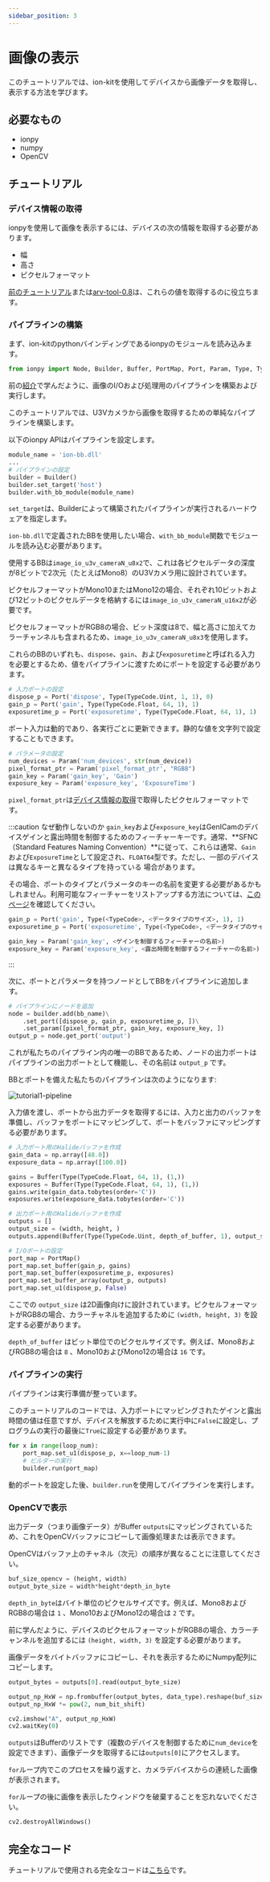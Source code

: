 ```yaml
---
sidebar_position: 3
---
```


# 画像の表示

このチュートリアルでは、ion-kitを使用してデバイスから画像データを取得し、表示する方法を学びます。

## 必要なもの

* ionpy
* numpy
* OpenCV

## チュートリアル

### デバイス情報の取得

ionpyを使用して画像を表示するには、デバイスの次の情報を取得する必要があります。

* 幅
* 高さ
* ピクセルフォーマット

[前のチュートリアル](obtain-device-info.md)または[arv-tool-0.8](../external/aravis/arv-tools.md)は、これらの値を取得するのに役立ちます。

### パイプラインの構築

まず、ion-kitのpythonバインディングであるionpyのモジュールを読み込みます。

```python
from ionpy import Node, Builder, Buffer, PortMap, Port, Param, Type, TypeCode
```

前の[紹介](intro.mdx)で学んだように、画像のI/Oおよび処理用のパイプラインを構築および実行します。

このチュートリアルでは、U3Vカメラから画像を取得するための単純なパイプラインを構築します。

以下のionpy APIはパイプラインを設定します。

```python
module_name = 'ion-bb.dll'
...
# パイプラインの設定
builder = Builder()
builder.set_target('host')
builder.with_bb_module(module_name)
```

`set_target`は、Builderによって構築されたパイプラインが実行されるハードウェアを指定します。

`ion-bb.dll`で定義されたBBを使用したい場合、`with_bb_module`関数でモジュールを読み込む必要があります。

使用するBBは`image_io_u3v_cameraN_u8x2`で、これは各ピクセルデータの深度が8ビットで2次元（たとえばMono8）のU3Vカメラ用に設計されています。

ピクセルフォーマットがMono10またはMono12の場合、それぞれ10ビットおよび12ビットのピクセルデータを格納するには`image_io_u3v_cameraN_u16x2`が必要です。

ピクセルフォーマットがRGB8の場合、ビット深度は8で、幅と高さに加えてカラーチャンネルも含まれるため、`image_io_u3v_cameraN_u8x3`を使用します。

これらのBBのいずれも、`dispose`、`gain`、および`exposuretime`と呼ばれる入力を必要とするため、値をパイプラインに渡すためにポートを設定する必要があります。

```python
# 入力ポートの設定
dispose_p = Port('dispose', Type(TypeCode.Uint, 1, 1), 0)
gain_p = Port('gain', Type(TypeCode.Float, 64, 1), 1)
exposuretime_p = Port('exposuretime', Type(TypeCode.Float, 64, 1), 1)
```

ポート入力は動的であり、各実行ごとに更新できます。静的な値を文字列で設定することもできます。

```python
# パラメータの設定
num_devices = Param('num_devices', str(num_device))
pixel_format_ptr = Param('pixel_format_ptr', "RGB8")
gain_key = Param('gain_key', 'Gain')
exposure_key = Param('exposure_key', 'ExposureTime')
```

`pixel_format_ptr`は[デバイス情報の取得](#get-device-information)で取得したピクセルフォーマットです。

:::caution なぜ動作しないのか
`gain_key`および`exposure_key`はGenICamのデバイスゲインと露出時間を制御するためのフィーチャーキーです。通常、**SFNC（Standard Features Naming Convention）**に従って、これらは通常、`Gain`および`ExposureTime`として設定され、`FLOAT64`型です。ただし、一部のデバイスは異なるキーと異なるタイプを持っている 
場合があります。

その場合、ポートのタイプとパラメータのキーの名前を変更する必要があるかもしれません。利用可能なフィーチャーをリストアップする方法については、[このページ](../external/aravis/arv-tools#list-the-available-genicam-features)を確認してください。
```python
gain_p = Port('gain', Type(<TypeCode>, <データタイプのサイズ>, 1), 1)
exposuretime_p = Port('exposuretime', Type(<TypeCode>, <データタイプのサイズ>, 1), 1)

gain_key = Param('gain_key', <ゲインを制御するフィーチャーの名前>)
exposure_key = Param('exposure_key', <露出時間を制御するフィーチャーの名前>)
```
:::

次に、ポートとパラメータを持つノードとしてBBをパイプラインに追加します。

```python
# パイプラインにノードを追加
node = builder.add(bb_name)\
    .set_port([dispose_p, gain_p, exposuretime_p, ])\
    .set_param([pixel_format_ptr, gain_key, exposure_key, ])
output_p = node.get_port('output')
```

これが私たちのパイプライン内の唯一のBBであるため、ノードの出力ポートはパイプラインの出力ポートとして機能し、その名前は `output_p` です。

BBとポートを備えた私たちのパイプラインは次のようになります:

![tutorial1-pipeline](./img/tutorial1-pipeline.png)

入力値を渡し、ポートから出力データを取得するには、入力と出力のバッファを準備し、バッファをポートにマッピングして、ポートをバッファにマッピングする必要があります。

```python
# 入力ポート用のHalideバッファを作成
gain_data = np.array([48.0])
exposure_data = np.array([100.0])

gains = Buffer(Type(TypeCode.Float, 64, 1), (1,))
exposures = Buffer(Type(TypeCode.Float, 64, 1), (1,))
gains.write(gain_data.tobytes(order='C'))
exposures.write(exposure_data.tobytes(order='C'))

# 出力ポート用のHalideバッファを作成
outputs = []
output_size = (width, height, )
outputs.append(Buffer(Type(TypeCode.Uint, depth_of_buffer, 1), output_size))

# I/Oポートの設定
port_map = PortMap()
port_map.set_buffer(gain_p, gains)
port_map.set_buffer(exposuretime_p, exposures)
port_map.set_buffer_array(output_p, outputs)
port_map.set_u1(dispose_p, False)
```

ここでの `output_size` は2D画像向けに設計されています。ピクセルフォーマットがRGB8の場合、カラーチャネルを追加するために `(width, height, 3)` を設定する必要があります。

`depth_of_buffer` はビット単位でのピクセルサイズです。例えば、Mono8およびRGB8の場合は `8` 、Mono10およびMono12の場合は `16` です。

### パイプラインの実行

パイプラインは実行準備が整っています。

このチュートリアルのコードでは、入力ポートにマッピングされたゲインと露出時間の値は任意ですが、デバイスを解放するために実行中に`False`に設定し、プログラムの実行の最後に`True`に設定する必要があります。

```python
for x in range(loop_num):
    port_map.set_u1(dispose_p, x==loop_num-1)
    # ビルダーの実行
    builder.run(port_map)
```

動的ポートを設定した後、`builder.run`を使用してパイプラインを実行します。

### OpenCVで表示

出力データ（つまり画像データ）がBuffer `outputs`にマッピングされているため、これをOpenCVバッファにコピーして画像処理または表示できます。

OpenCVはバッファ上のチャネル（次元）の順序が異なることに注意してください。

```python
buf_size_opencv = (height, width)
output_byte_size = width*height*depth_in_byte
```
`depth_in_byte`はバイト単位のピクセルサイズです。例えば、Mono8およびRGB8の場合は `1` 、Mono10およびMono12の場合は `2` です。

前に学んだように、デバイスのピクセルフォーマットがRGB8の場合、カラーチャンネルを追加するには `(height, width, 3)` を設定する必要があります。

画像データをバイトバッファにコピーし、それを表示するためにNumpy配列にコピーします。

```python
output_bytes = outputs[0].read(output_byte_size)

output_np_HxW = np.frombuffer(output_bytes, data_type).reshape(buf_size_opencv)
output_np_HxW *= pow(2, num_bit_shift)

cv2.imshow("A", output_np_HxW)
cv2.waitKey(0)
```

`outputs`はBufferのリストです（複数のデバイスを制御するために`num_device`を設定できます）、画像データを取得するには`outputs[0]`にアクセスします。

`for`ループ内でこのプロセスを繰り返すと、カメラデバイスからの連続した画像が表示されます。

`for`ループの後に画像を表示したウィンドウを破棄することを忘れないでください。

```python
cv2.destroyAllWindows()
```

## 完全なコード

チュートリアルで使用される完全なコードは[こちら](https://github.com/Sensing-Dev/tutorials/blob/main/python/tutorial1_display.py)です。
